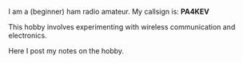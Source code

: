I am a (beginner) ham radio amateur. My callsign is: **PA4KEV**

This hobby involves experimenting with wireless communication and electronics.

Here I post my notes on the hobby.